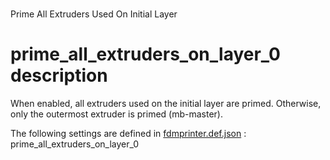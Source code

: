 
# 
Prime All Extruders Used On Initial Layer


# prime_all_extruders_on_layer_0 description
When enabled, all extruders used on the initial layer are primed. Otherwise, only the outermost extruder is primed (mb-master).

The following settings are defined in [fdmprinter.def.json](https://github.com/smartavionics/Cura/blob/mb-master/resources/definitions/fdmprinter.def.json) : prime_all_extruders_on_layer_0

